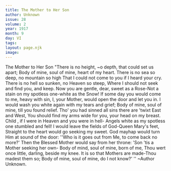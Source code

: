 ```yaml
---
title: The Mother to Her Son
author: Unknown
issue: 28
volume: 2
year: 1917
month: 9
day: VI
tags:
layout: page.njk
image:
---
```

The Mother to Her Son   "There is no height, ~o depth, that could set us apart;   Body of mine, soul of mine, heart of my heart.   There is no sea so deep, no mountain so high   That I could not come to you if I heard your cry.   There is no hell so sunken, no Heaven so steep, Where I should not seek and find you, and   keep.   Now you are gentle, dear, sweet as a Rose-Not a stain on my spotless one-white as the   Snow!   If some day you would come to me, heavy with sin,   I, your Mother, would open the door and let you in.   I would wash you white again with my tears and grief;   Body of mine, soul of mine, till you found relief.   Tho' you had sinned all sins there are 'twixt East and West,   You should find my arms wide for you, your head on my breast.   Child , if I were in Heaven and you were in hell-   Angels white as my spotless one stumbled and fell!   I would leave the fields of God-Queen Mary's feet,   Straight to the heart would go seeking my sweet.   God mayhap would turn Him at sound of the door:   ''Who is it goes out from Me, to come back no more?'   Then the Blessed Mother would say from her throne:   'Son 'tis a Mother seeking her own-   Body of mind, soul of mine, born of me,   Thou wert once little, darling, beside my   knee.   It is so that Mothers are made-Thou madest   them so;   Body of mine, soul of mine, do I not know?' ''   ~Author Unknown.   




